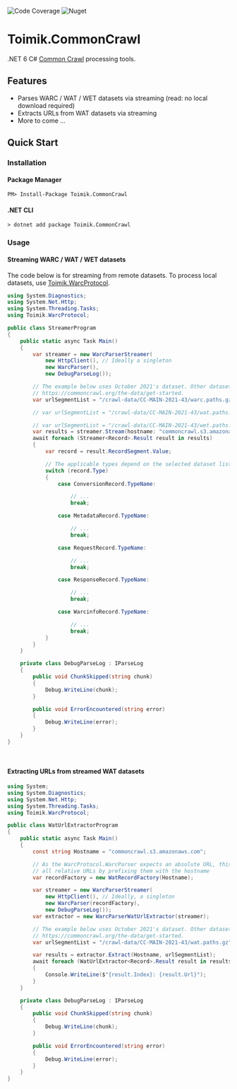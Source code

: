 ![Code Coverage](https://img.shields.io/endpoint?url=https://gist.githubusercontent.com/nurhafiz/66904bd88c3b6c6113fedcfd438fe17c/raw/CommonCrawl-coverage.json)
![Nuget](https://img.shields.io/nuget/v/Toimik.CommonCrawl)

# Toimik.CommonCrawl

.NET 6 C# [Common Crawl](http://commoncrawl.org) processing tools.

## Features

- Parses WARC / WAT / WET datasets via streaming (read: no local download required)
- Extracts URLs from WAT datasets via streaming
- More to come ...

## Quick Start

### Installation

#### Package Manager

```command
PM> Install-Package Toimik.CommonCrawl
```

#### .NET CLI

```command
> dotnet add package Toimik.CommonCrawl
```

### Usage

#### Streaming WARC / WAT / WET datasets

The code below is for streaming from remote datasets.
To process local datasets, use [Toimik.WarcProtocol](https://github.com/toimik/WarcProtocol).

```c# 
using System.Diagnostics;
using System.Net.Http;
using System.Threading.Tasks;
using Toimik.WarcProtocol;

public class StreamerProgram
{
    public static async Task Main()
    {
        var streamer = new WarcParserStreamer(
            new HttpClient(), // Ideally a singleton
            new WarcParser(),
            new DebugParseLog());

        // The example below uses October 2021's dataset. Other datasets are found at
        // https://commoncrawl.org/the-data/get-started.
        var urlSegmentList = "/crawl-data/CC-MAIN-2021-43/warc.paths.gz";

        // var urlSegmentList = "/crawl-data/CC-MAIN-2021-43/wat.paths.gz";

        // var urlSegmentList = "/crawl-data/CC-MAIN-2021-43/wet.paths.gz";
        var results = streamer.Stream(hostname: "commoncrawl.s3.amazonaws.com", urlSegmentList);
        await foreach (Streamer<Record>.Result result in results)
        {
            var record = result.RecordSegment.Value;

            // The applicable types depend on the selected dataset list path
            switch (record.Type)
            {
                case ConversionRecord.TypeName:

                    // ...
                    break;

                case MetadataRecord.TypeName:

                    // ...
                    break;

                case RequestRecord.TypeName:

                    // ...
                    break;

                case ResponseRecord.TypeName:

                    // ...
                    break;

                case WarcinfoRecord.TypeName:

                    // ...
                    break;
            }
        }
    }

    private class DebugParseLog : IParseLog
    {
        public void ChunkSkipped(string chunk)
        {
            Debug.WriteLine(chunk);
        }

        public void ErrorEncountered(string error)
        {
            Debug.WriteLine(error);
        }
    }
}
```
&nbsp;
#### Extracting URLs from streamed WAT datasets

```c# 
using System;
using System.Diagnostics;
using System.Net.Http;
using System.Threading.Tasks;
using Toimik.WarcProtocol;

public class WatUrlExtractorProgram
{
    public static async Task Main()
    {
        const string Hostname = "commoncrawl.s3.amazonaws.com";

        // As the WarcProtocol.WarcParser expects an absolute URL, this factory takes care of
        // all relative URLs by prefixing them with the hostname
        var recordFactory = new WatRecordFactory(Hostname);

        var streamer = new WarcParserStreamer(
            new HttpClient(), // Ideally, a singleton
            new WarcParser(recordFactory),
            new DebugParseLog());
        var extractor = new WarcParserWatUrlExtractor(streamer);

        // The example below uses October 2021's dataset. Other datasets are found at
        // https://commoncrawl.org/the-data/get-started.
        var urlSegmentList = "/crawl-data/CC-MAIN-2021-43/wat.paths.gz";

        var results = extractor.Extract(Hostname, urlSegmentList);
        await foreach (WatUrlExtractor<Record>.Result result in results)
        {
            Console.WriteLine($"{result.Index}: {result.Url}");
        }
    }

    private class DebugParseLog : IParseLog
    {
        public void ChunkSkipped(string chunk)
        {
            Debug.WriteLine(chunk);
        }

        public void ErrorEncountered(string error)
        {
            Debug.WriteLine(error);
        }
    }
}
```